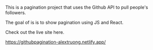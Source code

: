 This is a pagination project that uses the Github API to pull people's followers. 

The goal of is is to show pagination using JS and React.

Check out the live site here.

https://githubpagination-alextruong.netlify.app/